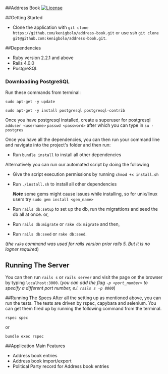 ##Address Book
[![License](https://img.shields.io/badge/license-MIT-blue.svg?style=flat)](https://github.com/mdp/rotp/blob/master/LICENSE)

##Getting Started
+ Clone the application with `git clone https://github.com/kenigbolo/address-book.git` or use ssh  `git clone git@github.com:kenigbolo/address-book.git`.

##Dependencies

* Ruby version 2.2.1 and above
* Rails 4.0.0
* PostgreSQL

### Downloading PostgreSQL
Run these commands from terminal:

`sudo apt-get -y update`

`sudo apt-get -y install postgresql postgresql-contrib`

Once you have postgresql installed, create a superuser for postgresql
`adduser <username>`
`passwd <password>`
after which you can type in
`su - postgres`

Once you have all the dependencies, you can then run your command line and navigate into the project's folder and then run:

* Run `bundle install` to install all other dependencies

Alternatively you can run our automated script by doing the following

* Give the script execution permissions by running `chmod +x install.sh`
* Run `./install.sh` to install all other dependencies

    ***Note*** some gems might cause issues while installing, so for unix/linux users try `sudo gem install <gem_name>`
* Run `rails db:setup` to set up the db, run the migrattions and seed the db all at once. or,
* Run `rails db:migrate` or `rake db:migrate` and then,
* Run `rails db:seed`  or `rake db:seed`.

(*the `rake` command was used for rails version prior rails 5. But it is no logner required*)

## Running The Server

You can then run `rails s` or `rails server` and visit the page on the browser by typing `localhost:3000`. (*you can add the flag `-p <port_number>` to specify a different port number, e.i. `rails s -p 8000`*)

##Running The Specs
After all the setting up as mentioned above, you can run the tests. The tests are driven by rspec, capybara and selenium. You can get them fired up by running the following command from the terminal.

  `rspec spec`

or

  `bundle exec rspec`

##Application Main Features

* Address book entries
* Address book import/export
* Political Party record for Address book entries
